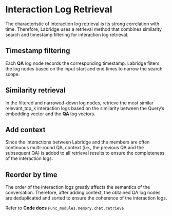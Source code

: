# Interaction Log Retrieval

The characteristic of interaction log retrieval is its strong correlation with time. 
Therefore, Labridge uses a retrieval method that combines similarity search and timestamp filtering for interaction log retrieval.

## Timestamp filtering
Each **QA** log node records the corresponding timestamp. 
Labridge filters the log nodes based on the input start and end times to narrow the search scope.

## Similarity retrieval
In the filtered and narrowed-down log nodes, retrieve the most similar relevant_top_k interaction logs 
based on the similarity between the Query’s embedding vector and the **QA** log vectors.

## Add context
Since the interactions between Labridge and the members are often continuous multi-round QA, 
context (i.e., the previous QA and the subsequent QA) is added to all retrieval results to 
ensure the completeness of the interaction logs.

## Reorder by time
The order of the interaction logs greatly affects the semantics of the conversation. 
Therefore, after adding context, the obtained QA log nodes are deduplicated and sorted to ensure the coherence of the interaction logs.

Refer to **Code docs** `Func_modules.memory.chat.retrieve`